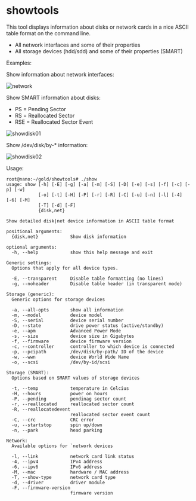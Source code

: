 # showtools

This tool displays information about disks or network cards in a nice
ASCII table format on the command line. 

- All network interfaces and some of their properties
- All storage devices (hdd/sdd) and some of their properties (SMART)

Examples:

Show information about network interfaces:

![network][0]

[0]: http://louwrentius.com/static/images/shownet.png

Show SMART information about disks:

- PS = Pending Sector
- RS = Reallocated Sector
- RSE = Reallocated Sector Event

![showdisk01][1]

[1]: http://louwrentius.com/static/images/showdisk01.png

Show /dev/disk/by-\* information:

![showdisk02][2]

[2]: http://louwrentius.com/static/images/showdisk02.png

Usage:

    root@nano:~/gold/showtools# ./show
    usage: show [-h] [-E] [-g] [-a] [-m] [-S] [-D] [-e] [-s] [-f] [-c] [-p] [-w]
                [-o] [-t] [-H] [-P] [-r] [-R] [-C] [-u] [-n] [-l] [-4] [-6] [-M]
                [-T] [-d] [-F]
                {disk,net}

    Show detailed disk|net device information in ASCII table format

    positional arguments:
      {disk,net}            Show disk information

    optional arguments:
      -h, --help            show this help message and exit

    Generic settings:
      Options that apply for all device types.

      -E, --transparent     Disable table formatting (no lines)
      -g, --noheader        Disable table header (in transparent mode)

    Storage (generic):
      Generic options for storage devices

      -a, --all-opts        show all information
      -m, --model           device model
      -S, --serial          device serial number
      -D, --state           drive power status (active/standby)
      -e, --apm             Advanced Power Mode
      -s, --size            device size in Gigabytes
      -f, --firmware        device firmware version
      -c, --controller      controller to which device is connected
      -p, --pcipath         /dev/disk/by-path/ ID of the device
      -w, --wwn             device World Wide Name
      -o, --scsi            /dev/by-id/scsi

    Storage (SMART):
      Options based on SMART values of storage devices

      -t, --temp            temperature in Celcius
      -H, --hours           power on hours
      -P, --pending         pendinag sector count
      -r, --reallocated     reallocated sector count
      -R, --reallocatedevent
                            reallocated sector event count
      -C, --crc             CRC error
      -u, --startstop       spin up/down
      -n, --park            head parking

    Network:
      Available options for `network devices

      -l, --link            network card link status
      -4, --ipv4            IPv4 address
      -6, --ipv6            IPv6 address
      -M, --mac             hardware / MAC address
      -T, --show-type       network card type
      -d, --driver          driver module
      -F, --firmware-version
                            firmware version

